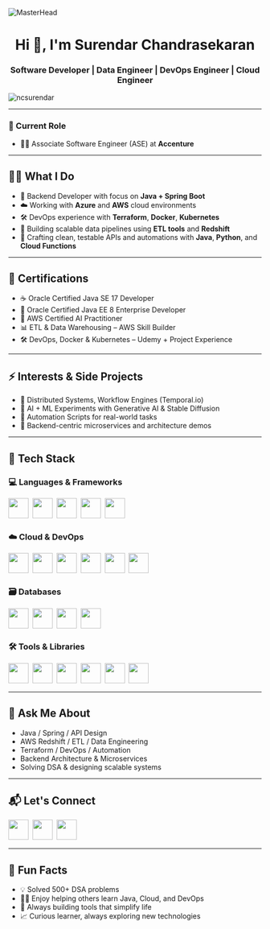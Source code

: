 ![MasterHead](https://mir-s3-cdn-cf.behance.net/project_modules/max_1200/79731568097599.5b50bca477735.jpg)

<h1 align="center">Hi 👋, I'm Surendar Chandrasekaran</h1>
<h3 align="center">Software Developer | Data Engineer | DevOps Engineer | Cloud Engineer</h3>

<p align="left">
  <img src="https://komarev.com/ghpvc/?username=ncsurendar&label=Profile%20views&color=0e75b6&style=flat" alt="ncsurendar" />
</p>

---

### 🎯 Current Role  
- 🧑‍💼 Associate Software Engineer (ASE) at **Accenture**

---

## 👨‍💻 What I Do  
- 🧰 Backend Developer with focus on **Java + Spring Boot**  
- ☁️ Working with **Azure** and **AWS** cloud environments  
- 🛠️ DevOps experience with **Terraform**, **Docker**, **Kubernetes**  
- 🧪 Building scalable data pipelines using **ETL tools** and **Redshift**  
- 🧱 Crafting clean, testable APIs and automations with **Java**, **Python**, and **Cloud Functions**

---

## 📜 Certifications  
- ☕ Oracle Certified Java SE 17 Developer  
- 🏢 Oracle Certified Java EE 8 Enterprise Developer  
- 🤖 AWS Certified AI Practitioner  
- 📊 ETL & Data Warehousing – AWS Skill Builder  
- 🛠️ DevOps, Docker & Kubernetes – Udemy + Project Experience  

---

## ⚡ Interests & Side Projects  
- 🧠 Distributed Systems, Workflow Engines (Temporal.io)  
- 🧪 AI + ML Experiments with Generative AI & Stable Diffusion  
- 🧰 Automation Scripts for real-world tasks  
- 📂 Backend-centric microservices and architecture demos  

---

## 🚀 Tech Stack

### 💻 Languages & Frameworks
<p align="left">
  <img src="https://cdn.jsdelivr.net/gh/devicons/devicon/icons/java/java-original.svg" width="40" />&nbsp;
  <img src="https://cdn.jsdelivr.net/gh/devicons/devicon/icons/python/python-original.svg" width="40" />&nbsp;
  <img src="https://cdn.jsdelivr.net/gh/devicons/devicon/icons/javascript/javascript-original.svg" width="40" />&nbsp;
  <img src="https://cdn.jsdelivr.net/gh/devicons/devicon/icons/typescript/typescript-original.svg" width="40" />&nbsp;
  <img src="https://cdn.jsdelivr.net/gh/devicons/devicon/icons/spring/spring-original.svg" width="40" />&nbsp;
</p>

### ☁️ Cloud & DevOps  
<p align="left">
  <img src="https://cdn.jsdelivr.net/gh/devicons/devicon/icons/azure/azure-original.svg" width="40" />&nbsp;
  <img src="https://cdn.jsdelivr.net/gh/devicons/devicon/icons/amazonwebservices/amazonwebservices-original.svg" width="40" />&nbsp;
  <img src="https://www.vectorlogo.zone/logos/terraformio/terraformio-icon.svg" width="40" />&nbsp;
  <img src="https://cdn.jsdelivr.net/gh/devicons/devicon/icons/docker/docker-original.svg" width="40" />&nbsp;
  <img src="https://cdn.jsdelivr.net/gh/devicons/devicon/icons/kubernetes/kubernetes-plain.svg" width="40" />&nbsp;
  <img src="https://cdn.jsdelivr.net/gh/devicons/devicon/icons/git/git-original.svg" width="40" />
</p>

### 🗃️ Databases
<p align="left">
  <img src="https://cdn.jsdelivr.net/gh/devicons/devicon/icons/postgresql/postgresql-original.svg" width="40" />&nbsp;
  <img src="https://cdn.jsdelivr.net/gh/devicons/devicon/icons/mysql/mysql-original.svg" width="40" />&nbsp;
  <img src="https://cdn.jsdelivr.net/gh/devicons/devicon/icons/oracle/oracle-original.svg" width="40" />&nbsp;
  <img src="https://img.icons8.com/color/48/000000/amazon-redshift.png" width="40" />
</p>

### 🛠️ Tools & Libraries
<p align="left">
  <img src="https://cdn.jsdelivr.net/gh/devicons/devicon/icons/react/react-original.svg" width="40" />&nbsp;
  <img src="https://cdn.jsdelivr.net/gh/devicons/devicon/icons/nodejs/nodejs-original.svg" width="40" />&nbsp;
  <img src="https://cdn.jsdelivr.net/gh/devicons/devicon/icons/tailwindcss/tailwindcss-plain.svg" width="40" />&nbsp;
  <img src="https://www.vectorlogo.zone/logos/getpostman/getpostman-icon.svg" width="40" />&nbsp;
  <img src="https://cdn.jsdelivr.net/gh/devicons/devicon/icons/html5/html5-original.svg" width="40" />&nbsp;
  <img src="https://cdn.jsdelivr.net/gh/devicons/devicon/icons/css3/css3-original.svg" width="40" />
</p>

---

## 💬 Ask Me About
- Java / Spring / API Design  
- AWS Redshift / ETL / Data Engineering  
- Terraform / DevOps / Automation  
- Backend Architecture & Microservices  
- Solving DSA & designing scalable systems  

---

## 📬 Let's Connect
<p align="left">
  <a href="https://linkedin.com/in/surendar-c" target="blank"><img src="https://cdn.jsdelivr.net/gh/devicons/devicon/icons/linkedin/linkedin-original.svg" width="40" /></a>&nbsp;
  <a href="https://leetcode.com/surendar_c" target="blank"><img src="https://raw.githubusercontent.com/rahuldkjain/github-profile-readme-generator/master/src/images/icons/Social/leet-code.svg" width="40" /></a>&nbsp;
  <a href="mailto:ncsurendar123@gmail.com"><img src="https://cdn.jsdelivr.net/gh/devicons/devicon/icons/google/google-original.svg" width="40" /></a>
</p>

---

## 🧩 Fun Facts
- 💡 Solved 500+ DSA problems  
- 👨‍🏫 Enjoy helping others learn Java, Cloud, and DevOps  
- 🔄 Always building tools that simplify life  
- 📈 Curious learner, always exploring new technologies
